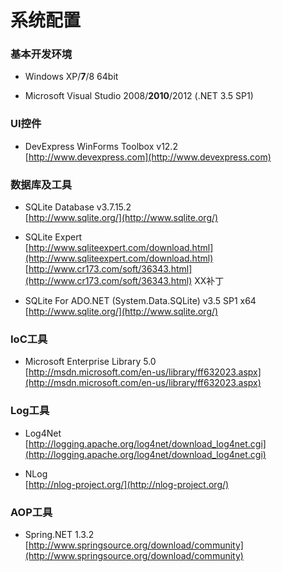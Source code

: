 系统配置
=========


### 基本开发环境  

* Windows XP/**7**/8 64bit  

* Microsoft Visual Studio 2008/**2010**/2012 (.NET 3.5 SP1)  

### UI控件  

* DevExpress WinForms Toolbox v12.2  
[http://www.devexpress.com](http://www.devexpress.com)

### 数据库及工具  

* SQLite Database v3.7.15.2  
[http://www.sqlite.org/](http://www.sqlite.org/)   

* SQLite Expert  
[http://www.sqliteexpert.com/download.html](http://www.sqliteexpert.com/download.html)   
[http://www.cr173.com/soft/36343.html](http://www.cr173.com/soft/36343.html) XX补丁

* SQLite For ADO.NET (System.Data.SQLite) v3.5 SP1 x64  
[http://www.sqlite.org/](http://www.sqlite.org/)

### IoC工具

* Microsoft Enterprise Library 5.0  
[http://msdn.microsoft.com/en-us/library/ff632023.aspx](http://msdn.microsoft.com/en-us/library/ff632023.aspx)

### Log工具

* Log4Net  
[http://logging.apache.org/log4net/download_log4net.cgi](http://logging.apache.org/log4net/download_log4net.cgi)  

* NLog  
[http://nlog-project.org/](http://nlog-project.org/)

### AOP工具

* Spring.NET 1.3.2  
[http://www.springsource.org/download/community](http://www.springsource.org/download/community)